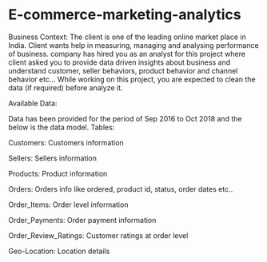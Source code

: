 # E-commerce-marketing-analytics
Business Context:
The client is one of the leading online market place in India.
Client wants help in measuring, managing and analysing performance of business.
company has hired you as an analyst for this project where client asked you to provide data
driven insights about business and understand customer, seller behaviors, product behavior and
channel behavior etc...
While working on this project, you are expected to clean the data (if required) before analyze it.

Available Data:

Data has been provided for the period of Sep 2016 to Oct 2018 and the below is the data model.
Tables:

Customers: Customers information

Sellers: Sellers information

Products: Product information

Orders: Orders info like ordered, product id, status, order dates etc..

Order_Items: Order level information

Order_Payments: Order payment information

Order_Review_Ratings: Customer ratings at order level

Geo-Location: Location details
